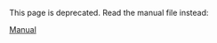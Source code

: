 This page is deprecated. Read the manual file instead:

[Manual](http://crunchyfrog.googlecode.com/svn/docs/manual/index.html)